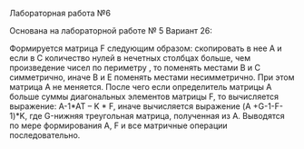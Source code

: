 Лабораторная работа №6

Основана на лабораторной работе № 5 Вариант 26:

Формируется матрица F следующим образом: скопировать в нее А и если в С количество нулей в нечетных столбцах больше, чем произведение чисел по периметру , то поменять местами В и С симметрично, иначе В и Е поменять местами несимметрично. При этом матрица А не меняется. После чего если определитель матрицы А больше суммы диагональных элементов матрицы F, то вычисляется выражение: A-1*AT – K * F, иначе вычисляется выражение (A +G-1-F-1)*K, где G-нижняя треугольная матрица, полученная из А. Выводятся по мере формирования А, F и все матричные операции последовательно.
